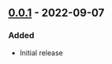 ## [0.0.1] - 2022-09-07
### Added
- Initial release

[0.0.1]: https://github.com/f3ath/lcov_tracefile/releases/tag/0.0.1